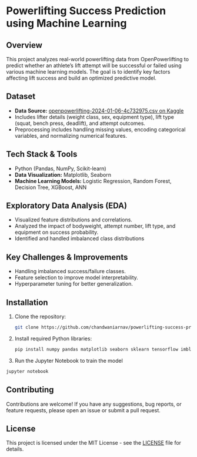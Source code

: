 # Powerlifting Success Prediction using Machine Learning

## Overview
This project analyzes real-world powerlifting data from OpenPowerlifting to predict whether an athlete’s lift attempt will be successful or failed using various machine learning models. The goal is to identify key factors affecting lift success and build an optimized predictive model.

## Dataset

- **Data Source:** [openpowerlifting-2024-01-06-4c732975.csv on Kaggle](https://www.kaggle.com/datasets/open-powerlifting/powerlifting-database/data?select=openpowerlifting-2024-01-06-4c732975.csv)
- Includes lifter details (weight class, sex, equipment type), lift type (squat, bench press, deadlift), and attempt outcomes.
- Preprocessing includes handling missing values, encoding categorical variables, and normalizing numerical features.

## Tech Stack & Tools
- Python (Pandas, NumPy, Scikit-learn)
- **Data Visualization:** Matplotlib, Seaborn
- **Machine Learning Models:** Logistic Regression, Random Forest, Decision Tree, XGBoost, ANN

## Exploratory Data Analysis (EDA)
- Visualized feature distributions and correlations.
- Analyzed the impact of bodyweight, attempt number, lift type, and equipment on success probability.
- Identified and handled imbalanced class distributions

## Key Challenges & Improvements
- Handling imbalanced success/failure classes.
- Feature selection to improve model interpretability.
- Hyperparameter tuning for better generalization.

## Installation

1. Clone the repository:

    ```bash
    git clone https://github.com/chandwaniarnav/powerlifting-success-prediction.git
    ```

2. Install required Python libraries:

    ```bash
    pip install numpy pandas matplotlib seaborn sklearn tensorflow imblearn xgboost
    ```
3. Run the Jupyter Notebook to train the model
```bash
jupyter notebook
```
## Contributing

Contributions are welcome! If you have any suggestions, bug reports, or feature requests, please open an issue or submit a pull request.

## License

This project is licensed under the MIT License - see the [LICENSE](LICENSE) file for details.
